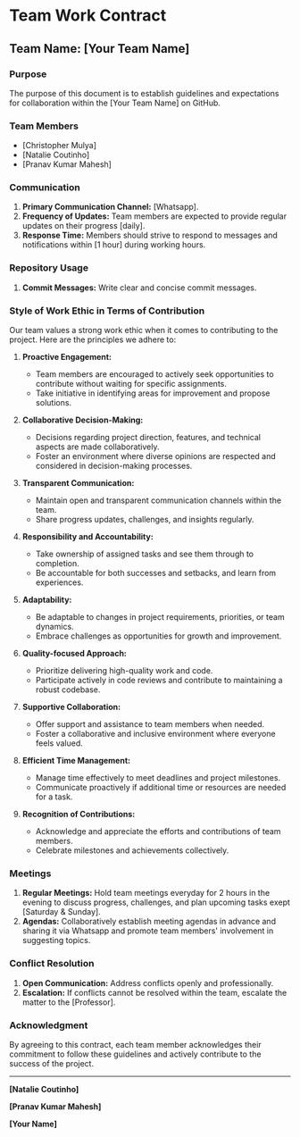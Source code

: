 # Team Work Contract

## Team Name: [Your Team Name]

### Purpose
The purpose of this document is to establish guidelines and expectations for collaboration within the [Your Team Name] on GitHub.

### Team Members
- [Christopher Mulya]
- [Natalie Coutinho]
- [Pranav Kumar Mahesh]

### Communication
1. **Primary Communication Channel:** [Whatsapp].
2. **Frequency of Updates:** Team members are expected to provide regular updates on their progress [daily].
3. **Response Time:** Members should strive to respond to messages and notifications within [1 hour] during working hours.

### Repository Usage
1. **Commit Messages:** Write clear and concise commit messages.

### Style of Work Ethic in Terms of Contribution
Our team values a strong work ethic when it comes to contributing to the project. Here are the principles we adhere to:

1. **Proactive Engagement:**
   - Team members are encouraged to actively seek opportunities to contribute without waiting for specific assignments.
   - Take initiative in identifying areas for improvement and propose solutions.

2. **Collaborative Decision-Making:**
   - Decisions regarding project direction, features, and technical aspects are made collaboratively.
   - Foster an environment where diverse opinions are respected and considered in decision-making processes.

3. **Transparent Communication:**
   - Maintain open and transparent communication channels within the team.
   - Share progress updates, challenges, and insights regularly.

4. **Responsibility and Accountability:**
   - Take ownership of assigned tasks and see them through to completion.
   - Be accountable for both successes and setbacks, and learn from experiences.
     
5. **Adaptability:**
   - Be adaptable to changes in project requirements, priorities, or team dynamics.
   - Embrace challenges as opportunities for growth and improvement.

6. **Quality-focused Approach:**
   - Prioritize delivering high-quality work and code.
   - Participate actively in code reviews and contribute to maintaining a robust codebase.

7. **Supportive Collaboration:**
   - Offer support and assistance to team members when needed.
   - Foster a collaborative and inclusive environment where everyone feels valued.

8. **Efficient Time Management:**
   - Manage time effectively to meet deadlines and project milestones.
   - Communicate proactively if additional time or resources are needed for a task.

9. **Recognition of Contributions:**
    - Acknowledge and appreciate the efforts and contributions of team members.
    - Celebrate milestones and achievements collectively.

### Meetings
1. **Regular Meetings:** Hold team meetings everyday for 2 hours in the evening to discuss progress, challenges, and plan upcoming tasks exept [Saturday & Sunday].
2. **Agendas:** Collaboratively establish meeting agendas in advance and sharing it via Whatsapp and promote team members' involvement in suggesting topics.


### Conflict Resolution
1. **Open Communication:** Address conflicts openly and professionally.
2. **Escalation:** If conflicts cannot be resolved within the team, escalate the matter to the [Professor].

### Acknowledgment
By agreeing to this contract, each team member acknowledges their commitment to follow these guidelines and actively contribute to the success of the project.

---

**[Natalie Coutinho]**

**[Pranav Kumar Mahesh]**

**[Your Name]**

